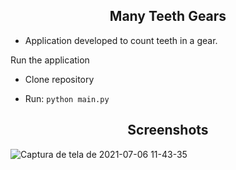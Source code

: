 <h2 align="center">Many Teeth Gears</h2>

- Application developed to count teeth in a gear.

<p>Run the application</p>

- Clone repository

- Run: ```python main.py```

<h2 align="center">Screenshots</h2>

![Captura de tela de 2021-07-06 11-43-35](https://user-images.githubusercontent.com/15859532/124620851-2d147f00-de50-11eb-908a-23e0577551ba.png)
